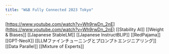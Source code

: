 ```yaml
---
title: "W&B Fully Connected 2023 Tokyo"
---
```


[https://www.youtube.com/watch?v=Wh9rwDn_2nE](https://www.youtube.com/watch?v=Wh9rwDn_2nE)
[[Stability AI]]
[[Weight & Biases]]
[[Japanese StableLM]] [[Japanese InstructBLIP]]
[[RedPajama]]
[[GPT-NeoX]]
[[LLMファインチューニングとプロンプトエンジニアリング]]
[[Data Parallel]]
[[Mixture of Experts]]
